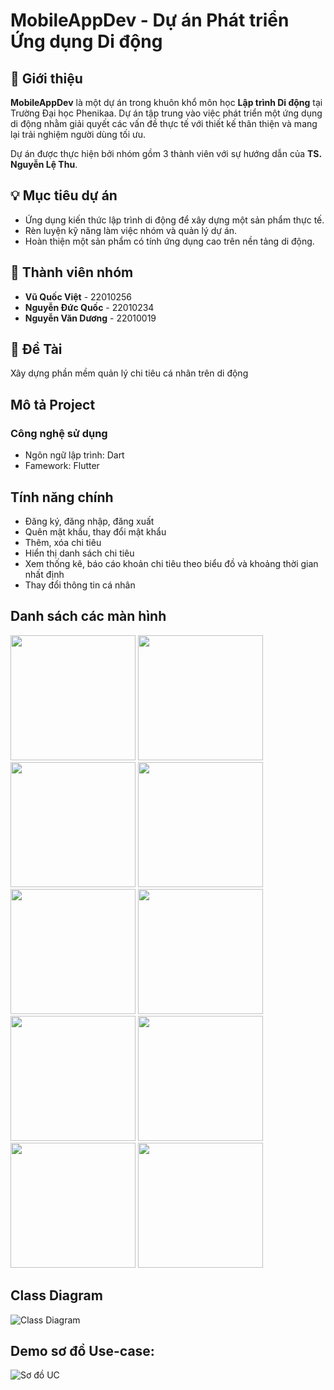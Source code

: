 # MobileAppDev - Dự án Phát triển Ứng dụng Di động  

## 📱 Giới thiệu  
**MobileAppDev** là một dự án trong khuôn khổ môn học **Lập trình Di động** tại Trường Đại học Phenikaa. Dự án tập trung vào việc phát triển một ứng dụng di động nhằm giải quyết các vấn đề thực tế với thiết kế thân thiện và mang lại trải nghiệm người dùng tối ưu.  

Dự án được thực hiện bởi nhóm gồm 3 thành viên với sự hướng dẫn của **TS. Nguyễn Lệ Thu**.  

## 💡 Mục tiêu dự án  
- Ứng dụng kiến thức lập trình di động để xây dựng một sản phẩm thực tế.  
- Rèn luyện kỹ năng làm việc nhóm và quản lý dự án.  
- Hoàn thiện một sản phẩm có tính ứng dụng cao trên nền tảng di động.  

## 👥 Thành viên nhóm  
- **Vũ Quốc Việt** - 22010256  
- **Nguyễn Đức Quốc** - 22010234  
- **Nguyễn Văn Dương** - 22010019  

## 📂 Đề Tài
Xây dựng phần mềm quản lý chi tiêu cá nhân trên di động

## Mô tả Project
### Công nghệ sử dụng
- Ngôn ngữ lập trình: Dart
- Famework: Flutter

## Tính năng chính
- Đăng ký, đăng nhập, đăng xuất
- Quên mật khẩu, thay đổi mật khẩu
- Thêm, xóa chi tiêu
- Hiển thị danh sách chi tiêu
- Xem thống kê, báo cáo khoản chi tiêu theo biểu đồ và khoảng thời gian nhất định
- Thay đổi thông tin cá nhân

## Danh sách các màn hình
<p float = "left">
  <img src="quan_ly_chi_tieu/assets/images/DangKy.png" width="200">
  <img src="quan_ly_chi_tieu/assets/images/DangNhap.png" width="200">
  <img src="quan_ly_chi_tieu/assets/images/QuenMatKhau.png" width="200">
  <img src="quan_ly_chi_tieu/assets/images/Chitieu.png" width="200">
  <img src="quan_ly_chi_tieu/assets/images/Themchitieu.png" width="200">
  <img src="quan_ly_chi_tieu/assets/images/chinhsuagiaodich.png" width="200">
  <img src="quan_ly_chi_tieu/assets/images/Thongke.png" width="200">
  <img src="quan_ly_chi_tieu/assets/images/Lich.png" width="200">
  <img src="quan_ly_chi_tieu/assets/images/chitietgiaodich.png" width="200">
  <img src="quan_ly_chi_tieu/assets/images/caidat.png" width="200">

## Class Diagram
![Class Diagram](quan_ly_chi_tieu/assets/images/UML1.png)

## Demo sơ đồ Use-case:
![Sơ đồ UC](quan_ly_chi_tieu/assets/images/Use-case-Mobile.png)

<!-- Giải thích sơ đồ Diagram -->
<!-- User → Expense: Một User có nhiều Expense (1-N). Một Expense thuộc về duy nhất một User (1-1) -->
<!-- ExpenseProvider → APIService: ExpenseProvider gọi APIService để lấy dữ liệu và chỉ sử dụng nó khi cần. -->
<!-- APIService → AuthService: APIService cần AuthService để xác thực người dùng trước khi gọi API. -->
<!-- UserProvider → AuthService: UserProvider lưu trạng thái đăng nhập, gọi AuthService để xác thực. -->
<!-- Widgets → Provider: Widgets như ExpenseList, ExpenseCard, AddExpenseForm chỉ lấy dữ liệu từ các Provider. -->

</p>



